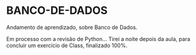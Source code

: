# BANCO-DE-DADOS
Andamento de aprendizado, sobre Banco de Dados. 

Em processo com a revisão de Python...
Tirei a noite depois da aula, para concluir um exercício de Class, finalizado 100%.
